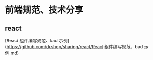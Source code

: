 # 前端规范、技术分享

## react

[React 组件编写规范、bad 示例](https://github.com/dushop/sharing/react/React 组件编写规范、bad 示例.md)
